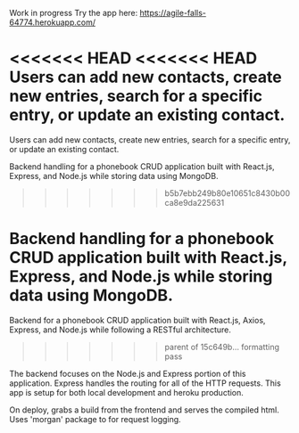 Work in progress Try the app here: https://agile-falls-64774.herokuapp.com/

<<<<<<< HEAD
<<<<<<< HEAD
Users can add new contacts, create new entries, search for a specific entry, or update an existing contact.
=======
Users can add new contacts, create new entries, search for a specific entry, or update an existing contact.

Backend handling for a phonebook CRUD application built with React.js, Express, and Node.js while storing data using MongoDB.
>>>>>>> b5b7ebb249b80e10651c8430b00ca8e9da225631

Backend handling for a phonebook CRUD application built with React.js, Express, and Node.js while storing data using MongoDB.
=======
Backend for a phonebook CRUD application built with React.js, Axios, Express, and Node.js while following a RESTful architecture.
>>>>>>> parent of 15c649b... formatting pass

The backend focuses on the Node.js and Express portion of this application. Express handles the routing for all of the HTTP requests. This app is setup for both local development and heroku production.

On deploy, grabs a build from the frontend and serves the compiled html. Uses 'morgan' package to for request logging.
